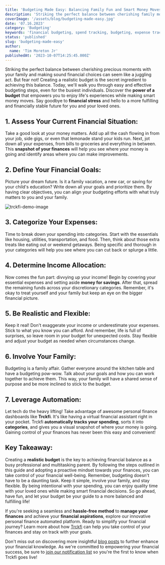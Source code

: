 ```yaml
---
title: 'Budgeting Made Easy: Balancing Family Fun and Smart Money Moves'
description: 'Striking the perfect balance between cherishing family moments and making wise financial choices can feel like a juggling act. But fear not! Discover how to create a realistic budget that empowers you to enjoy life while managing finances effectively. Say goodbye to stress and embrace a fulfilling, financially stable future for you and your loved ones.'
coverImage: '/assets/blog/budgeting-made-easy.jpg'
date: '07.16.2023'
category: 'Budgeting'
keywords: 'financial budgeting, spend tracking, budgeting, expense tracking, budget planning, financial health, guide, tools, tips, personal finance, financial management, financial goals, financial control, budgeting made easy, family finances'
status: 'published'
slug: 'budgeting-made-easy'
author:
  name: 'Tim Moreton Jr'
publishedAt: '2023-10-07T14:25:45.000Z'
---
```


Striking the perfect balance between cherishing precious moments with your family and making sound financial choices can seem like a juggling act. But fear not! Creating a realistic budget is the secret ingredient to achieving this balance. Today, we'll walk you through easy and effective budgeting steps, even for the busiest individuals. Discover the **power of a budget** that empowers you to enjoy life's experiences while making smart money moves. Say goodbye to **financial stress** and hello to a more fulfilling and financially stable future for you and your loved ones.

## 1\. Assess Your Current Financial Situation:

Take a good look at your money matters. Add up all the cash flowing in from your job, side gigs, or even that lemonade stand your kids run. Next, jot down all your expenses, from bills to groceries and everything in between. This **snapshot of your finances** will help you see where your money is going and identify areas where you can make improvements.

## 2\. Define Your Financial Goals:

Picture your dream future. Is it a family vacation, a new car, or saving for your child's education? Write down all your goals and prioritize them. By having clear objectives, you can align your budgeting efforts with what truly matters to you and your family.

![trckfi-demo-image](/assets/blog/track-all-expenses.png)

## 3\. Categorize Your Expenses:

Time to break down your spending into categories. Start with the essentials like housing, utilities, transportation, and food. Then, think about those extra treats like eating out or weekend getaways. Being specific and thorough in your categories will help you see where you can cut back or splurge a little.

## 4\. Determine Income Allocation:

Now comes the fun part: divvying up your income! Begin by covering your essential expenses and setting aside **money for savings**. After that, spread the remaining funds across your discretionary categories. Remember, it's okay to treat yourself and your family but keep an eye on the bigger financial picture.

## 5\. Be Realistic and Flexible:

Keep it real! Don't exaggerate your income or underestimate your expenses. Stick to what you know you can afford. And remember, life is full of surprises, so leave room in your budget for unexpected costs. Stay flexible and adjust your budget as needed when circumstances change.

## 6\. Involve Your Family:

Budgeting is a family affair. Gather everyone around the kitchen table and have a budgeting pow-wow. Talk about your goals and how you can work together to achieve them. This way, your family will have a shared sense of purpose and be more inclined to stick to the budget.

## 7\. Leverage Automation:

Let tech do the heavy lifting! Take advantage of awesome personal finance dashboards like **Trckfi**. It's like having a virtual financial assistant right in your pocket. Trckfi **automatically tracks your spending**, sorts it into **categories**, and gives you a visual snapshot of where your money is going. Gaining control of your finances has never been this easy and convenient!

## Key Takeaway:

Creating a **realistic budget** is the key to achieving financial balance as a busy professional and multitasking parent. By following the steps outlined in this guide and adopting a proactive mindset towards your finances, you can take control of your financial well-being. Remember, budgeting doesn't have to be a daunting task. Keep it simple, involve your family, and stay flexible. By being intentional with your spending, you can enjoy quality time with your loved ones while making smart financial decisions. So go ahead, have fun, and let your budget be your guide to a more balanced and fulfilling life!

If you're seeking a seamless and **hassle-free method** to **manage your finances** and achieve your **financial aspirations**, explore our innovative personal finance automated platform. Ready to simplify your financial journey? Learn more about how [Trckfi](/) can help you take control of your finances and stay on track with your goals.

Don't miss out on discovering more insightful [blog posts](/blog) to further enhance your financial knowledge. As we're committed to empowering your financial success, be sure to [join our notification list](/#get-notified) so you're the first to know when Trckfi goes live!

